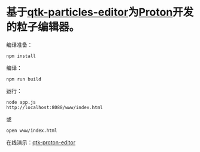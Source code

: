 # 基于[qtk-particles-editor](https://github.com/qtoolkit/qtk-particles-editor)为[Proton](qtk-particles-editor)开发的粒子编辑器。

编译准备：

```
npm install 
```

编译：

```
npm run build
```

运行：

```
node app.js
http://localhost:8088/www/index.html
```
或

```
open www/index.html
```

在线演示：[qtk-proton-editor](https://qtoolkit.github.io/qtk-proton-editor/index.html)
